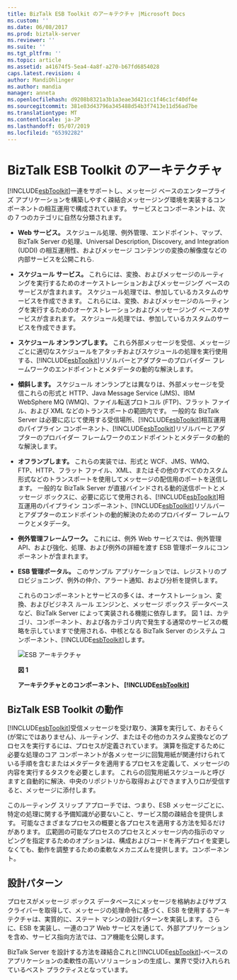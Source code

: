 ```yaml
---
title: BizTalk ESB Toolkit のアーキテクチャ |Microsoft Docs
ms.custom: ''
ms.date: 06/08/2017
ms.prod: biztalk-server
ms.reviewer: ''
ms.suite: ''
ms.tgt_pltfrm: ''
ms.topic: article
ms.assetid: a41674f5-5ea4-4a8f-a270-b67fd6854028
caps.latest.revision: 4
author: MandiOhlinger
ms.author: mandia
manager: anneta
ms.openlocfilehash: d9208b8321a3b1a3eae3d421cc1f46c1cf40df4e
ms.sourcegitcommit: 381e83d43796a345488d54b3f7413e11d56ad7be
ms.translationtype: MT
ms.contentlocale: ja-JP
ms.lasthandoff: 05/07/2019
ms.locfileid: "65392282"
---
```

# <a name="architecture-of-the-biztalk-esb-toolkit"></a>BizTalk ESB Toolkit のアーキテクチャ
[!INCLUDE[esbToolkit](../includes/esbtoolkit-md.md)]一連をサポートし、メッセージ ベースのエンタープライズ アプリケーションを構築しやすく疎結合メッセージング環境を実装するコンポーネントの相互運用で構成されています。 サービスとコンポーネントは、次の 7 つのカテゴリに自然な分類されます。  
  
- **Web サービス。** スケジュール処理、例外管理、エンドポイント、マップ、BizTalk Server の処理、Universal Description, Discovery, and Integration (UDDI) の相互運用性、およびメッセージ コンテンツの変換の解像度などの内部サービスを公開これら.  
  
- **スケジュール サービス。** これらには、変換、およびメッセージのルーティングを実行するためのオーケストレーションおよびメッセージング ベースのサービスが含まれます。 スケジュール処理では、参加しているカスタムのサービスを作成できます。 これらには、変換、およびメッセージのルーティングを実行するためのオーケストレーションおよびメッセージング ベースのサービスが含まれます。 スケジュール処理では、参加しているカスタムのサービスを作成できます。  
  
- **スケジュール オンランプします。** これら外部メッセージを受信、メッセージごとに適切なスケジュールをアタッチおよびスケジュールの処理を実行使用する、[!INCLUDE[esbToolkit](../includes/esbtoolkit-md.md)]リゾルバーとアダプターのプロバイダー フレームワークのエンドポイントとメタデータの動的な解決します。  
  
- **傾斜します。** スケジュール オンランプとは異なりは、外部メッセージを受信これらの形式と HTTP、Java Message Service (JMS)、IBM WebSphere MQ (WMQ)、ファイル転送プロトコル (FTP)、フラット ファイル、および XML などのトランスポートの範囲内です。 一般的な BizTalk Server は必要に応じて使用する受信場所、[!INCLUDE[esbToolkit](../includes/esbtoolkit-md.md)]相互運用のパイプライン コンポーネント、[!INCLUDE[esbToolkit](../includes/esbtoolkit-md.md)]リゾルバーとアダプターのプロバイダー フレームワークのエンドポイントとメタデータの動的な解決します。  
  
- **オフランプします。** これらの実装では、形式と WCF、JMS、WMQ、FTP、HTTP、フラット ファイル、XML、またはその他のすべてのカスタム形式などのトランスポートを使用してメッセージの配信用のポートを送信します。 一般的な BizTalk Server が直接バインドされる動的送信ポートとメッセージ ボックスに、必要に応じて使用される、[!INCLUDE[esbToolkit](../includes/esbtoolkit-md.md)]相互運用のパイプライン コンポーネント、[!INCLUDE[esbToolkit](../includes/esbtoolkit-md.md)]リゾルバーとアダプターのエンドポイントの動的解決のためのプロバイダー フレームワークとメタデータ。  
  
- **例外管理フレームワーク。** これには、例外 Web サービスでは、例外管理 API、および強化、処理、および例外の詳細を渡す ESB 管理ポータルにコンポーネントが含まれます。  
  
- **ESB 管理ポータル。** このサンプル アプリケーションでは、レジストリのプロビジョニング、例外の仲介、アラート通知、および分析を提供します。  
  
  これらのコンポーネントとサービスの多くは、オーケストレーション、変換、およびビジネス ルール エンジンと、メッセージ ボックス データベースなど、BizTalk Server によって実装される機能に依存します。 図 1 は、カテゴリ、コンポーネント、および各カテゴリ内で発生する通常のサービスの概略を示していますで使用される、中核となる BizTalk Server のシステム コンポーネント、[!INCLUDE[esbToolkit](../includes/esbtoolkit-md.md)]します。  
  
  ![ESB アーキテクチャ](../esb-toolkit/media/esbarchitecture.gif "ESBArchitecture")  
  
  **図 1**  
  
  **アーキテクチャとのコンポーネント、 [!INCLUDE[esbToolkit](../includes/esbtoolkit-md.md)]**  
  
## <a name="how-the-biztalk-esb-toolkit-works"></a>BizTalk ESB Toolkit の動作  
 [!INCLUDE[esbToolkit](../includes/esbtoolkit-md.md)]受信メッセージを受け取り、演算を実行して、おそらく (が常にではありません)、ルーティング、またはその他のカスタム変換などのプロセスを実行するには、プロセスが定義されています。 演算を指定するために必要な処理のコア コンポーネントが各メッセージに回覧用紙が関連付けられている手順を含むまたはメタデータを適用するプロセスを定義して、メッセージの内容を実行するタスクを必要とします。 これらの回覧用紙スケジュールと呼びますと自動的に解決、中央のリポジトリから取得およびできます入り口が受信すると、メッセージに添付します。  
  
 このルーティング スリップ アプローチでは、つまり、ESB メッセージごとに、特定の処理に関する予備知識が必要ないこと、サービス間の疎結合を提供します。 可能なさまざまなプロセスの概要と各プロセスを適用する方法を知るだけがあります。 広範囲の可能なプロセスのプロセスとメッセージ内の指示のマッピングを指定するためのオプションは、構成およびコードを再デプロイを変更しなくても、動作を調整するための柔軟なメカニズムを提供します。コンポーネント。  
  
## <a name="design-patterns"></a>設計パターン  
 プロセスがメッセージ ボックス データベースにメッセージを格納およびサブスクライバーを取得して、メッセージの処理命令に基づく、ESB を使用するアーキテクチャは、実質的に、ステート マシンの設計パターンを実装します。 さらに、ESB を実装し、一連のコア Web サービスを通じて、外部アプリケーションを含め、サービス指向方法では、コア機能を公開します。  
  
 BizTalk Server を設計する方法を疎結合これと[!INCLUDE[esbToolkit](../includes/esbtoolkit-md.md)]-ベースのアプリケーションの柔軟性の高いソリューションの生成し、業界で受け入れられているベスト プラクティスとなっています。